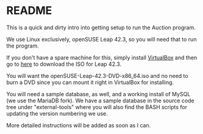 # README #

This is a quick and dirty intro into getting setup to run the Auction program.

We use Linux exclusively, openSUSE Leap 42.3, so you will need that to run the program.

If you don't have a spare machine for this, simply install [VirtualBox](https://www.virtualbox.org/)
and then go to [here](https://download.opensuse.org/distribution/leap/42.3/iso/) to download the ISO for Leap 42.3.

You will want the openSUSE-Leap-42.3-DVD-x86_64.iso and no need to burn a DVD since you can mount it right in VirtualBox for installing.

You will need a sample database, as well, and a working install of MySQL (we use the MariaDB fork). We have a sample database in the source code tree under "external-tools" where you will also find the BASH scripts for updating the version numbering we use.

More detailed instructions will be added as soon as I can. 



